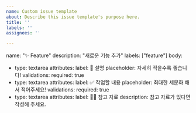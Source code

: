 ```yaml
---
name: Custom issue template
about: Describe this issue template's purpose here.
title: ''
labels: ''
assignees: ''

---
```


name: "✨ Feature"
description: "새로운 기능 추가"
labels: ["feature"]
body:
  - type: textarea
    attributes:
      label: 📄 설명
      placeholder: 자세히 적을수록 좋습니다!
    validations:
      required: true
  - type: textarea
    attributes:
      label: ✅ 작업할 내용
      placeholder: 최대한 세분화 해서 적어주세요!
    validations:
      required: true
  - type: textarea
    attributes:
      label: 🙋🏻 참고 자료
      description: 참고 자료가 있다면 작성해 주세요.
